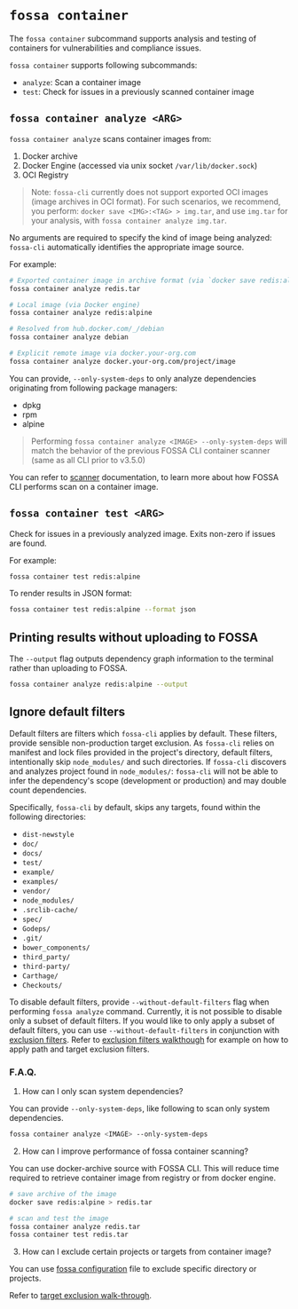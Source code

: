 # `fossa container`

The `fossa container` subcommand supports analysis and testing of containers for vulnerabilities and compliance issues.

`fossa container` supports following subcommands:

- `analyze`: Scan a container image
- `test`: Check for issues in a previously scanned container image

## `fossa container analyze <ARG>`

`fossa container analyze` scans container images from:

1) Docker archive
2) Docker Engine (accessed via unix socket `/var/lib/docker.sock`)
3) OCI Registry

> Note: `fossa-cli` currently does not support exported OCI images (image archives in OCI format).
> For such scenarios, we recommend, you perform: `docker save <IMG>:<TAG> > img.tar`, 
> and use `img.tar` for your analysis, with `fossa container analyze img.tar`.

No arguments are required to specify the kind of image being analyzed:
`fossa-cli` automatically identifies the appropriate image source.

For example:

```bash
# Exported container image in archive format (via `docker save redis:alpine > redis.tar`)
fossa container analyze redis.tar

# Local image (via Docker engine)
fossa container analyze redis:alpine

# Resolved from hub.docker.com/_/debian
fossa container analyze debian

# Explicit remote image via docker.your-org.com
fossa container analyze docker.your-org.com/project/image
```
You can provide, `--only-system-deps` to only analyze dependencies originating from following package managers:

- dpkg
- rpm
- alpine

> Performing `fossa container analyze <IMAGE> --only-system-deps` will match the behavior of
> the previous FOSSA CLI container scanner (same as all CLI prior to v3.5.0)

You can refer to [scanner](./container/scanner.md) documentation, to learn
more about how FOSSA CLI performs scan on a container image.

## `fossa container test <ARG>`

Check for issues in a previously analyzed image.
Exits non-zero if issues are found.

For example:

```bash
fossa container test redis:alpine
```

To render results in JSON format: 

```bash
fossa container test redis:alpine --format json
```

## Printing results without uploading to FOSSA

The `--output` flag outputs dependency graph information to the terminal rather than uploading to FOSSA.

```sh
fossa container analyze redis:alpine --output
```

## Ignore default filters

Default filters are filters which `fossa-cli` applies by default. These filters,
provide sensible non-production target exclusion. As `fossa-cli` relies on manifest and lock files provided in the project's directory, 
default filters, intentionally skip `node_modules/` and such directories. If `fossa-cli` discovers and
analyzes project found in `node_modules/`: `fossa-cli` will not be able to infer
the dependency's scope (development or production) and may double count dependencies.

Specifically, `fossa-cli` by default, skips any targets, found within the following directories:

- `dist-newstyle`
- `doc/`
- `docs/`
- `test/`
- `example/`
- `examples/`
- `vendor/`
- `node_modules/`
- `.srclib-cache/`
- `spec/`
- `Godeps/`
- `.git/`
- `bower_components/`
- `third_party/`
- `third-party/`
- `Carthage/`
- `Checkouts/`

To disable default filters, provide `--without-default-filters` flag when performing `fossa analyze` command. Currently,
it is not possible to disable only a subset of default filters. If you would like to only apply a subset of default filters, you can
use `--without-default-filters` in conjunction with [exclusion filters](./../files/fossa-yml.md#analysis-target-configuration). Refer to
[exclusion filters walkthough](../../walkthroughs/analysis-target-configuration.md) for example on how to apply path and target exclusion filters.

### F.A.Q.

1. How can I only scan system dependencies?

You can provide `--only-system-deps`, like following to scan only system dependencies.

```bash
fossa container analyze <IMAGE> --only-system-deps
```

2. How can I improve performance of fossa container scanning?

You can use docker-archive source with FOSSA CLI. This will reduce
time required to retrieve container image from registry or from docker engine.

```bash
# save archive of the image
docker save redis:alpine > redis.tar

# scan and test the image
fossa container analyze redis.tar
fossa container test redis.tar
```

3. How can I exclude certain projects or targets from container image?

You can use [fossa configuration](./../files/fossa-yml.md) file to exclude
specific directory or projects. 

Refer to [target exclusion walk-through](./../../concepts/analysis-and-analyzers.md).